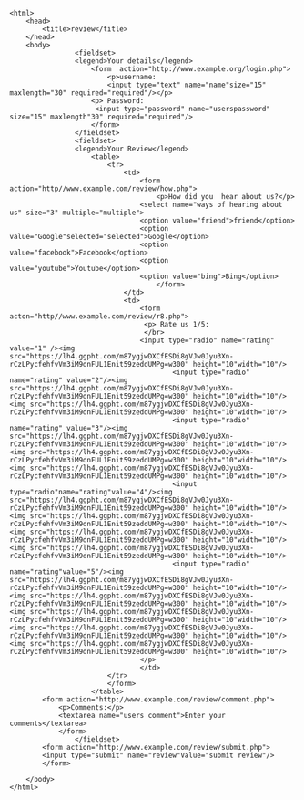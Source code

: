 <!DOCTYPE html>
	<html>
		<head>
			<title>review</title>
		</head>
		<body>
					<fieldset>
					<legend>Your details</legend>
						<form  action="http://www.example.org/login.php">		  
							<p>username:
					 		<input type="text" name="name"size="15" maxlength="30" required="required"/></p>
						<p> Password:
						 <input type="password" name="userspassword" size="15" maxlength"30" required="required"/>
						</form>
					</fieldset>
					<fieldset>
					<legend>Your Review</legend>
						<table> 
							<tr>
								<td>
									<form action="http//www.example.com/review/how.php">
										<p>How did you  hear about us?</p>
									<select name="ways of hearing about us" size="3" multiple="multiple">
									<option value="friend">friend</option>
									<option value="Google"selected="selected">Google</option>
									<option value="facebook">Facebook</option>
									<option value="youtube">Youtube</option>
									<option value="bing">Bing</option>
										</form>
								</td>
								<td>
									<form acton="http//www.example.com/review/r8.php">
									 <p> Rate us 1/5: 
									 </br>
									<input type="radio" name="rating" value="1" /><img src="https://lh4.ggpht.com/m87ygjwDXCfESDi8gVJw0Jyu3Xn-rCzLPycfehfvVm3iM9dnFUL1Enit59zeddUMPg=w300" height="10"width="10"/>
											<input type="radio" name="rating" value="2"/><img src="https://lh4.ggpht.com/m87ygjwDXCfESDi8gVJw0Jyu3Xn-rCzLPycfehfvVm3iM9dnFUL1Enit59zeddUMPg=w300" height="10"width="10"/><img src="https://lh4.ggpht.com/m87ygjwDXCfESDi8gVJw0Jyu3Xn-rCzLPycfehfvVm3iM9dnFUL1Enit59zeddUMPg=w300" height="10"width="10"/>
											<input type="radio" name="rating" value="3"/><img src="https://lh4.ggpht.com/m87ygjwDXCfESDi8gVJw0Jyu3Xn-rCzLPycfehfvVm3iM9dnFUL1Enit59zeddUMPg=w300" height="10"width="10"/><img src="https://lh4.ggpht.com/m87ygjwDXCfESDi8gVJw0Jyu3Xn-rCzLPycfehfvVm3iM9dnFUL1Enit59zeddUMPg=w300" height="10"width="10"/><img src="https://lh4.ggpht.com/m87ygjwDXCfESDi8gVJw0Jyu3Xn-rCzLPycfehfvVm3iM9dnFUL1Enit59zeddUMPg=w300" height="10"width="10"/>
											<input type="radio"name="rating"value="4"/><img src="https://lh4.ggpht.com/m87ygjwDXCfESDi8gVJw0Jyu3Xn-rCzLPycfehfvVm3iM9dnFUL1Enit59zeddUMPg=w300" height="10"width="10"/><img src="https://lh4.ggpht.com/m87ygjwDXCfESDi8gVJw0Jyu3Xn-rCzLPycfehfvVm3iM9dnFUL1Enit59zeddUMPg=w300" height="10"width="10"/><img src="https://lh4.ggpht.com/m87ygjwDXCfESDi8gVJw0Jyu3Xn-rCzLPycfehfvVm3iM9dnFUL1Enit59zeddUMPg=w300" height="10"width="10"/><img src="https://lh4.ggpht.com/m87ygjwDXCfESDi8gVJw0Jyu3Xn-rCzLPycfehfvVm3iM9dnFUL1Enit59zeddUMPg=w300" height="10"width="10"/>
											<input type="radio" name="rating"value="5"/><img src="https://lh4.ggpht.com/m87ygjwDXCfESDi8gVJw0Jyu3Xn-rCzLPycfehfvVm3iM9dnFUL1Enit59zeddUMPg=w300" height="10"width="10"/><img src="https://lh4.ggpht.com/m87ygjwDXCfESDi8gVJw0Jyu3Xn-rCzLPycfehfvVm3iM9dnFUL1Enit59zeddUMPg=w300" height="10"width="10"/><img src="https://lh4.ggpht.com/m87ygjwDXCfESDi8gVJw0Jyu3Xn-rCzLPycfehfvVm3iM9dnFUL1Enit59zeddUMPg=w300" height="10"width="10"/><img src="https://lh4.ggpht.com/m87ygjwDXCfESDi8gVJw0Jyu3Xn-rCzLPycfehfvVm3iM9dnFUL1Enit59zeddUMPg=w300" height="10"width="10"/><img src="https://lh4.ggpht.com/m87ygjwDXCfESDi8gVJw0Jyu3Xn-rCzLPycfehfvVm3iM9dnFUL1Enit59zeddUMPg=w300" height="10"width="10"/>
									</p>
									</td>
							</tr>
			      			</form>
						</table>
			<form action="http://www.example.com/review/comment.php">
				<p>Comments:</p>
				<textarea name="users comment">Enter your comments</textarea>
				</form>
					</fieldset>
			<form action="http://www.example.com/review/submit.php">
			<input type="submit" name="review"Value="submit review"/>
			</form>

		</body>
	</html>
